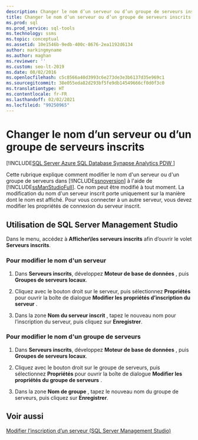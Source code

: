 ```yaml
---
description: Changer le nom d’un serveur ou d’un groupe de serveurs inscrits
title: Changer le nom d’un serveur ou d’un groupe de serveurs inscrits
ms.prod: sql
ms.prod_service: sql-tools
ms.technology: ssms
ms.topic: conceptual
ms.assetid: 10e1546b-9edb-400c-8676-2ea1192d6134
author: markingmyname
ms.author: maghan
ms.reviewer: ''
ms.custom: seo-lt-2019
ms.date: 08/02/2016
ms.openlocfilehash: c5c8566a40d3993c6e273de3e3b6137d35e969c1
ms.sourcegitcommit: 38e055eda82d293bf5fe9db14549666cf0d0f3c0
ms.translationtype: HT
ms.contentlocale: fr-FR
ms.lasthandoff: 02/02/2021
ms.locfileid: "99250965"
---
```

# <a name="change-the-name-of-registered-server-or-registered-server-group"></a>Changer le nom d’un serveur ou d’un groupe de serveurs inscrits

[!INCLUDE[SQL Server Azure SQL Database Synapse Analytics PDW ](../../includes/applies-to-version/sql-asdb-asdbmi-asa-pdw.md)]

Cette rubrique explique comment modifier le nom d'un serveur ou d'un groupe de serveurs dans [!INCLUDE[ssnoversion](../../includes/ssnoversion-md.md)] à l'aide de [!INCLUDE[ssManStudioFull](../../includes/ssmanstudiofull-md.md)]. Ce nom peut être modifié à tout moment. La modification du nom d'un serveur inscrit porte uniquement sur la manière dont le nom est affiché. Pour vous connecter à un autre serveur, vous devez modifier les propriétés de connexion du serveur inscrit.  
  
## <a name="using-sql-server-management-studio"></a><a name="SSMSProcedure"></a> Utilisation de SQL Server Management Studio

Dans le menu, accédez à **Afficher\\les serveurs inscrits** afin d’ouvrir le volet **Serveurs inscrits**.

### <a name="to-change-the-name-of-a-server"></a>Pour modifier le nom d'un serveur

1. Dans **Serveurs inscrits**, développez **Moteur de base de données** , puis **Groupes de serveurs locaux**.  

2. Cliquez avec le bouton droit sur le serveur, puis sélectionnez **Propriétés** pour ouvrir la boîte de dialogue **Modifier les propriétés d’inscription du serveur** .

3. Dans la zone **Nom du serveur inscrit** , tapez le nouveau nom pour l’inscription du serveur, puis cliquez sur **Enregistrer**.  

### <a name="to-change-the-name-of-a-server-group"></a>Pour modifier le nom d'un groupe de serveurs  

1. Dans **Serveurs inscrits**, développez **Moteur de base de données** , puis **Groupes de serveurs locaux**.  

2. Cliquez avec le bouton droit sur le groupe de serveurs, puis sélectionnez **Propriétés** pour ouvrir la boîte de dialogue **Modifier les propriétés du groupe de serveurs** . 

3. Dans la zone **Nom de groupe** , tapez le nouveau nom du groupe de serveurs, puis cliquez sur **Enregistrer**.  

## <a name="see-also"></a>Voir aussi

[Modifier l’inscription d’un serveur &#40;SQL Server Management Studio&#41;](./change-a-server-s-registration-sql-server-management-studio.md)